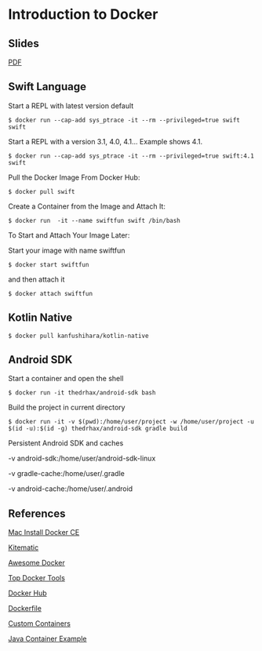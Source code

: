 # Introduction to Docker

## Slides
[PDF](https://github.com/NibbleAndBits/learn-docker/blob/master/DockerIntro.pdf)

## Swift Language

Start a REPL with latest version default
```console
$ docker run --cap-add sys_ptrace -it --rm --privileged=true swift swift
```

Start a REPL with a version 3.1, 4.0, 4.1... Example shows 4.1.
```console
$ docker run --cap-add sys_ptrace -it --rm --privileged=true swift:4.1 swift
```

Pull the Docker Image From Docker Hub:
```console
$ docker pull swift
```

Create a Container from the Image and Attach It:
```console
$ docker run  -it --name swiftfun swift /bin/bash
```

To Start and Attach Your Image Later:

Start your image with name swiftfun

```console
$ docker start swiftfun
```

and then attach it

```console
$ docker attach swiftfun
```

## Kotlin Native

```console
$ docker pull kanfushihara/kotlin-native
```

## Android SDK 

Start a container and open the shell

```console
$ docker run -it thedrhax/android-sdk bash
```

Build the project in current directory

```console
$ docker run -it -v $(pwd):/home/user/project -w /home/user/project -u $(id -u):$(id -g) thedrhax/android-sdk gradle build
```

Persistent Android SDK and caches

-v android-sdk:/home/user/android-sdk-linux

-v gradle-cache:/home/user/.gradle

-v android-cache:/home/user/.android

## References

[Mac Install Docker CE](https://store.docker.com/search?type=edition&offering=community)

[Kitematic](https://kitematic.com/)

[Awesome Docker](https://github.com/veggiemonk/awesome-docker)

[Top Docker Tools](https://stackify.com/top-docker-tools/)

[Docker Hub](https://hub.docker.com/)

[Dockerfile](https://docs.docker.com/engine/reference/builder/)

[Custom Containers](https://github.com/jenkinsci/docker/blob/master/Dockerfile)

[Java Container Example](https://www.jetbrains.com/help/idea/running-a-java-app-in-a-container.html)
